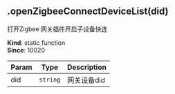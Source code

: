 <a name="module_miot/host/ui.openZigbeeConnectDeviceList"></a>

## .openZigbeeConnectDeviceList(did)
打开Zigbee 网关插件开启子设备快连

**Kind**: static function  
**Since**: 10020  

| Param | Type | Description |
| --- | --- | --- |
| did | <code>string</code> | 网关设备did |

